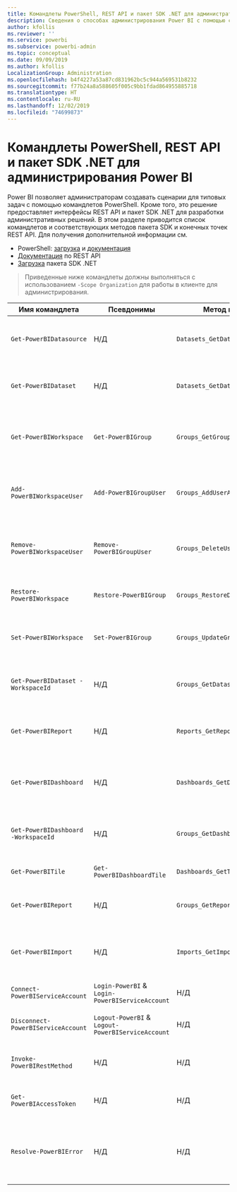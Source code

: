 ```yaml
---
title: Командлеты PowerShell, REST API и пакет SDK .NET для администраторов
description: Сведения о способах администрирования Power BI с помощью сценариев и API-интерфейсов программирования.
author: kfollis
ms.reviewer: ''
ms.service: powerbi
ms.subservice: powerbi-admin
ms.topic: conceptual
ms.date: 09/09/2019
ms.author: kfollis
LocalizationGroup: Administration
ms.openlocfilehash: b4f4227a53a87cd831962bc5c944a569531b8232
ms.sourcegitcommit: f77b24a8a588605f005c9bb1fdad864955885718
ms.translationtype: HT
ms.contentlocale: ru-RU
ms.lasthandoff: 12/02/2019
ms.locfileid: "74699873"
---
```

# <a name="powershell-cmdlets-rest-apis-and-net-sdk-for-power-bi-administration"></a>Командлеты PowerShell, REST API и пакет SDK .NET для администрирования Power BI
Power BI позволяет администраторам создавать сценарии для типовых задач с помощью командлетов PowerShell. Кроме того, это решение предоставляет интерфейсы REST API и пакет SDK .NET для разработки административных решений. В этом разделе приводится список командлетов и соответствующих методов пакета SDK и конечных точек REST API. Для получения дополнительной информации см.

- PowerShell: [загрузка](https://www.powershellgallery.com/packages/MicrosoftPowerBIMgmt/) и [документация](https://docs.microsoft.com/powershell/power-bi/overview?view=powerbi-ps)
- [Документация](https://docs.microsoft.com/rest/api/power-bi/admin) по REST API
- [Загрузка](https://www.nuget.org/packages/Microsoft.PowerBI.Api/) пакета SDK .NET

> Приведенные ниже командлеты должны выполняться с использованием `-Scope Organization` для работы в клиенте для администрирования.

| **Имя командлета** | **Псевдонимы** | **Метод пакета SDK** | **Конечная точка REST API** | **Описание** |
| --- | --- | --- | --- | --- |
| `Get-PowerBIDatasource` | Н/Д | `Datasets_GetDataSourcesAsAdmin` | /v1.0/myorg/admin/datasets/{datasetkey}/datasources | Получает источники данных для заданного набора данных. |
| `Get-PowerBIDataset` | Н/Д | `Datasets_GetDatasetsAsAdmin` | /v1.0/myorg/admin/datasets | Получает полный список наборов данных в клиенте Power BI. |
| `Get-PowerBIWorkspace` | `Get-PowerBIGroup` | `Groups_GetGroupsAsAdmin` | /v1.0/myorg/admin/groups | Получает полный список рабочих областей в клиенте Power BI. |
| `Add-PowerBIWorkspaceUser` | `Add-PowerBIGroupUser` | `Groups_AddUserAsAdmin` | /v1.0/myorg/admin/groups/{groupId}/users | Добавляет пользователя в качестве члена в заданную рабочую область. |
| `Remove-PowerBIWorkspaceUser` | `Remove-PowerBIGroupUser` | `Groups_DeleteUserAsAdmin` | /v1.0/myorg/admin/groups/{groupId}/users/{user} | Удаляет пользователя из списка членства в заданной рабочей области. |
| `Restore-PowerBIWorkspace` |`Restore-PowerBIGroup` | `Groups_RestoreDeletedGroupAsAdmin` | /v1.0/myorg/admin/groups/{groupId}/restore | Восстанавливает удаленную рабочую область. |
| `Set-PowerBIWorkspace` |`Set-PowerBIGroup` | `Groups_UpdateGroupAsAdmin` | /v1.0/myorg/admin/groups/{groupId} | Обновляет свойства заданной рабочей области. |
| `Get-PowerBIDataset -WorkspaceId` | Н/Д | `Groups_GetDatasetsAsAdmin` | /v1.0/myorg/admin/groups/{group\_id}/datasets | Получает наборы данных в заданной рабочей области. |
| `Get-PowerBIReport` | Н/Д | `Reports_GetReportsAsAdmin` | /v1.0/myorg/admin/reports | Получает полный список отчетов в клиенте Power BI. |
| `Get-PowerBIDashboard` | Н/Д | `Dashboards_GetDashboardsAsAdmin` | /v1.0/myorg/admin/dashboards | Получает полный список панелей мониторинга в клиенте Power BI. |
| `Get-PowerBIDashboard -WorkspaceId` | Н/Д | `Groups_GetDashboardsAsAdmin` | /v1.0/myorg/admin/groups/{group\_id}/dashboards | Получает панели мониторинга в заданной рабочей области. |
| `Get-PowerBITile` | `Get-PowerBIDashboardTile` | `Dashboards_GetTilesAsAdmin` | /v1.0/myorg/admin/dashboards/{dashboard\_id}/tiles | Получает плитки заданной панели мониторинга. |
| `Get-PowerBIReport` | Н/Д | `Groups_GetReportsAsAdmin` | /v1.0/myorg/admin/groups/{group\_id}/reports | Получает отчеты в заданной рабочей области. |
| `Get-PowerBIImport` | Н/Д | `Imports_GetImportsAsAdmin` | /v1.0/myorg/admin/imports | Получает полный список операций импорта в клиенте Power BI. |
| `Connect-PowerBIServiceAccount` | `Login-PowerBI` &  `Login-PowerBIServiceAccount` | Н/Д | Н/Д | Вход в Power BI и запуск сеанса. |
| `Disconnect-PowerBIServiceAccount` | `Logout-PowerBI` & `Logout-PowerBIServiceAccount` | Н/Д | Н/Д | Выход из Power BI и закрытие существующего сеанса. |
| `Invoke-PowerBIRestMethod`| Н/Д | Н/Д | Н/Д | Отправка произвольных вызовов REST API в Power BI. |
| `Get-PowerBIAccessToken`| Н/Д | Н/Д | Н/Д | Получение маркера доступа Power BI в сеансе. |
| `Resolve-PowerBIError`| Н/Д | Н/Д | Н/Д | Получение подробных сведений об ошибке для неудачных вызовов командлетов. |
